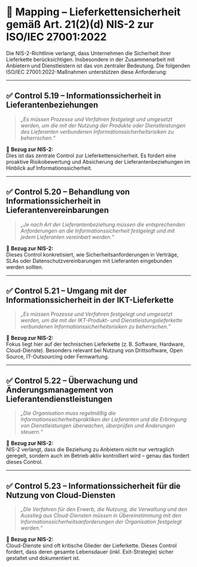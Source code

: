 # 🔗 Mapping – Lieferkettensicherheit gemäß Art. 21(2)(d) NIS-2 zur ISO/IEC 27001:2022

Die NIS-2-Richtlinie verlangt, dass Unternehmen die Sicherheit ihrer Lieferkette berücksichtigen. Insbesondere in der Zusammenarbeit mit Anbietern und Dienstleistern ist das von zentraler Bedeutung. Die folgenden ISO/IEC 27001:2022-Maßnahmen unterstützen diese Anforderung:

---

## ✅ Control 5.19 – Informationssicherheit in Lieferantenbeziehungen

> *„Es müssen Prozesse und Verfahren festgelegt und umgesetzt werden, um die mit der Nutzung der Produkte oder Dienstleistungen des Lieferanten verbundenen Informationssicherheitsrisiken zu beherrschen.“*

📌 **Bezug zur NIS-2:**  
Dies ist das zentrale Control zur Lieferkettensicherheit. Es fordert eine proaktive Risikobewertung und Absicherung der Lieferantenbeziehungen im Hinblick auf Informationssicherheit.

---

## ✅ Control 5.20 – Behandlung von Informationssicherheit in Lieferantenvereinbarungen

> *„Je nach Art der Lieferantenbeziehung müssen die entsprechenden Anforderungen an die Informationssicherheit festgelegt und mit jedem Lieferanten vereinbart werden.“*

📌 **Bezug zur NIS-2:**  
Dieses Control konkretisiert, wie Sicherheitsanforderungen in Verträge, SLAs oder Datenschutzvereinbarungen mit Lieferanten eingebunden werden sollten.

---

## ✅ Control 5.21 – Umgang mit der Informationssicherheit in der IKT-Lieferkette

> *„Es müssen Prozesse und Verfahren festgelegt und umgesetzt werden, um die mit der IKT-Produkt- und Dienstleistungslieferkette verbundenen Informationssicherheitsrisiken zu beherrschen.“*

📌 **Bezug zur NIS-2:**  
Fokus liegt hier auf der technischen Lieferkette (z. B. Software, Hardware, Cloud-Dienste). Besonders relevant bei Nutzung von Drittsoftware, Open Source, IT-Outsourcing oder Fernwartung.

---

## ✅ Control 5.22 – Überwachung und Änderungsmanagement von Lieferantendienstleistungen

> *„Die Organisation muss regelmäßig die Informationssicherheitspraktiken der Lieferanten und die Erbringung von Dienstleistungen überwachen, überprüfen und Änderungen steuern.“*

📌 **Bezug zur NIS-2:**  
NIS-2 verlangt, dass die Beziehung zu Anbietern nicht nur vertraglich geregelt, sondern auch im Betrieb aktiv kontrolliert wird – genau das fordert dieses Control.

---

## ✅ Control 5.23 – Informationssicherheit für die Nutzung von Cloud-Diensten

> *„Die Verfahren für den Erwerb, die Nutzung, die Verwaltung und den Ausstieg aus Cloud-Diensten müssen in Übereinstimmung mit den Informationssicherheitsanforderungen der Organisation festgelegt werden.“*

📌 **Bezug zur NIS-2:**  
Cloud-Dienste sind oft kritische Glieder der Lieferkette. Dieses Control fordert, dass deren gesamte Lebensdauer (inkl. Exit-Strategie) sicher gestaltet und dokumentiert ist.


